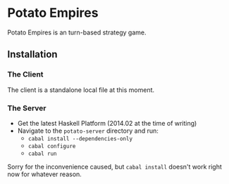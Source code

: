 # Potato Empires #

Potato Empires is an turn-based strategy game.

## Installation ##

### The Client ###
The client is a standalone local file at this moment.

### The Server ###
* Get the latest Haskell Platform (2014.02 at the time of writing)
* Navigate to the `potato-server` directory and run:
    * `cabal install --dependencies-only`
    * `cabal configure`
    * `cabal run`

Sorry for the inconvenience caused, but `cabal install` doesn't work right now for whatever reason.